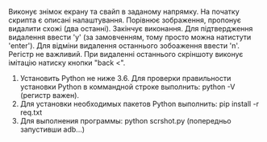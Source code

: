 Виконує знімок екрану та свайп в заданому напрямку.
На початку скрипта є описані налаштування.
Порівнює зображення, пропонує видалити схожі (два останні). Закінчує виконання.
Для підтвердження видалення ввести 'y' (за замовченням, тому просто можна  натистути 'enter').
Для відміни видалення останнього зобоаження ввести 'n'. Регістр не важливий.
При видаленні останнього скріншоту виконує імітацію натиску кнопки "back <".


1. Установить Python не ниже 3.6.
Для проверки правильности установки Python в коммандной строке выполнить: python -V (регистр важен).
2. Для установки необходимых пакетов Python выполнить: pip install -r req.txt
3. Для выполнения программы: python scrshot.py (попередньо запустивши adb...)
